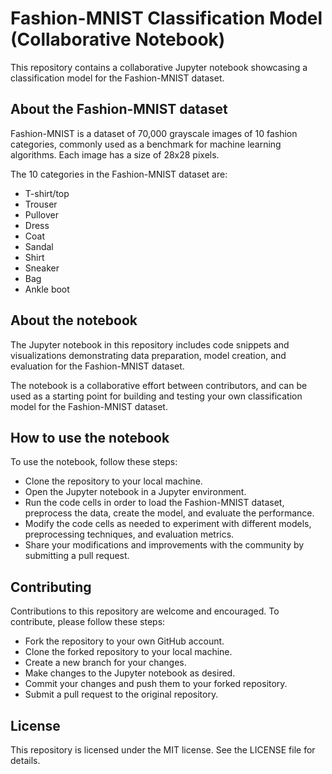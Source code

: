 # Fashion-MNIST Classification Model (Collaborative Notebook)
This repository contains a collaborative Jupyter notebook showcasing a classification model for the Fashion-MNIST dataset.

## About the Fashion-MNIST dataset
Fashion-MNIST is a dataset of 70,000 grayscale images of 10 fashion categories, commonly used as a benchmark for machine learning algorithms. Each image has a size of 28x28 pixels.

The 10 categories in the Fashion-MNIST dataset are:

* T-shirt/top
* Trouser
* Pullover
* Dress
* Coat
* Sandal
* Shirt
* Sneaker
* Bag
* Ankle boot
## About the notebook
The Jupyter notebook in this repository includes code snippets and visualizations demonstrating data preparation, model creation, and evaluation for the Fashion-MNIST dataset.

The notebook is a collaborative effort between contributors, and can be used as a starting point for building and testing your own classification model for the Fashion-MNIST dataset.

## How to use the notebook
To use the notebook, follow these steps:

* Clone the repository to your local machine.
* Open the Jupyter notebook in a Jupyter environment.
* Run the code cells in order to load the Fashion-MNIST dataset, preprocess the data, create the model, and evaluate the performance.
* Modify the code cells as needed to experiment with different models, preprocessing techniques, and evaluation metrics.
* Share your modifications and improvements with the community by submitting a pull request.
## Contributing
Contributions to this repository are welcome and encouraged. To contribute, please follow these steps:

* Fork the repository to your own GitHub account.
* Clone the forked repository to your local machine.
* Create a new branch for your changes.
* Make changes to the Jupyter notebook as desired.
* Commit your changes and push them to your forked repository.
* Submit a pull request to the original repository.
## License
This repository is licensed under the MIT license. See the LICENSE file for details.
